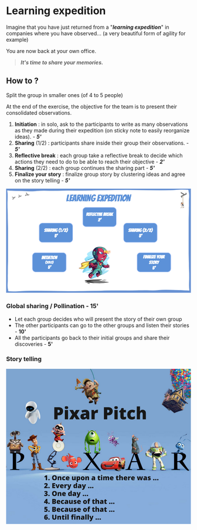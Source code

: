 # Learning expedition

Imagine that you have just returned from a "_**learning expedition**_" in companies where you have observed... (a very beautiful form of agility for example)

You are now back at your own office.

> _**It's time to share your memories.**_

## How to ?

Split the group in smaller ones (of 4 to 5 people)

At the end of the exercise, the objective for the team is to present their consolidated observations.

1. **Initiation** : in solo, ask to the participants to write as many observations as they made during their expedition (on sticky note to easily reorganize ideas). - _**5'**_
2. **Sharing** (1/2) : participants share inside their group their observations. - _**5'**_
3. **Reflective break** : each group take a reflective break to decide which actions they need to do to be able to reach their objective - _**2'**_
4. **Sharing** (2/2) : each group continues the sharing part - _**5'**_
5. **Finalize your story** : finalize group story by clustering ideas and agree on the story telling - _**5'**_

![](<../../.gitbook/assets/image (343).png>)

### Global sharing / Pollination - 15'

* Let each group decides who will present the story of their own group
* The other participants can go to the other groups  and listen their stories - **10'**
* All the participants go back to their initial groups and share their discoveries - **5'**

### Story telling

![](<../../.gitbook/assets/image (341).png>)
